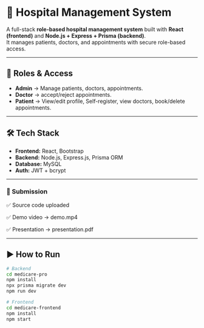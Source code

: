 # 🏥 Hospital Management System

A full-stack **role-based hospital management system** built with **React (frontend)** and **Node.js + Express + Prisma (backend)**.  
It manages patients, doctors, and appointments with secure role-based access.

---

## 🚀 Roles & Access
- **Admin** → Manage patients, doctors, appointments.  
- **Doctor** → accept/reject appointments.  
- **Patient** → View/edit profile, Self-register, view doctors, book/delete appointments.  

---

## 🛠️ Tech Stack
- **Frontend:** React, Bootstrap  
- **Backend:** Node.js, Express.js, Prisma ORM  
- **Database:** MySQL  
- **Auth:** JWT + bcrypt  

---

### 📑 Submission

✅ Source code uploaded

✅ Demo video → demo.mp4

✅ Presentation → presentation.pdf

---

## ▶️ How to Run
```bash
# Backend
cd medicare-pro
npm install
npx prisma migrate dev
npm run dev

# Frontend
cd medicare-frontend
npm install
npm start

